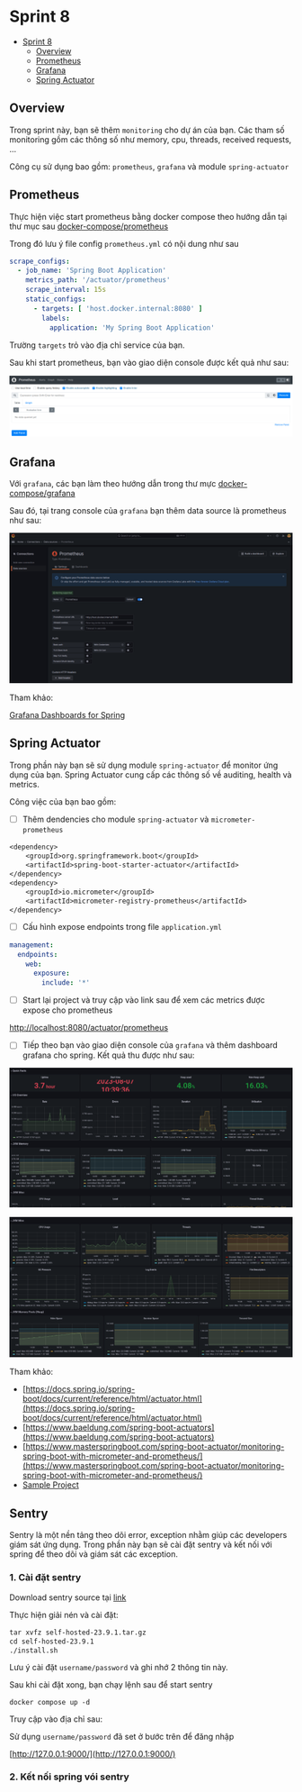 # Sprint 8

<!-- TOC -->
* [Sprint 8](#sprint-8)
  * [Overview](#overview)
  * [Prometheus](#prometheus)
  * [Grafana](#grafana)
  * [Spring Actuator](#spring-actuator)
<!-- TOC -->

## Overview

Trong sprint này, bạn sẽ thêm `monitoring` cho dự án của bạn. Các tham số monitoring gồm các thông số như memory, cpu,
threads, received requests, ...

Công cụ sử dụng bao gồm: `prometheus`, `grafana` và module `spring-actuator`

## Prometheus

Thực hiện việc start prometheus bằng docker compose theo hướng dẫn tại thư mục sau
[docker-compose/prometheus](../../source/docker-compose/prometheus)

Trong đó lưu ý file config `prometheus.yml` có nội dung như sau

```yml
scrape_configs:
  - job_name: 'Spring Boot Application'
    metrics_path: '/actuator/prometheus'
    scrape_interval: 15s
    static_configs:
      - targets: [ 'host.docker.internal:8080' ]
        labels:
          application: 'My Spring Boot Application'
```

Trường `targets` trỏ vào địa chỉ service của bạn.

Sau khi start prometheus, bạn vào giao diện console được kết quả như sau:

![](img/prometheus.png)

## Grafana

Với `grafana`, các bạn làm theo hướng dẫn trong thư mực [docker-compose/grafana](../../source/docker-compose/grafana)

Sau đó, tại trang console của `grafana` bạn thêm data source là prometheus như sau:

![](img/grafana.png)

Tham khảo:

[Grafana Dashboards for Spring](https://grafana.com/grafana/dashboards/?search=spring)

## Spring Actuator

Trong phần này bạn sẽ sử dụng module `spring-actuator` để monitor ứng dụng của bạn. Spring Actuator cung cấp các thông
số về auditing, health và metrics.

Công việc của bạn bao gồm:

- [ ] Thêm dendencies cho module `spring-actuator` và `micrometer-prometheus`

```
<dependency>
    <groupId>org.springframework.boot</groupId>
    <artifactId>spring-boot-starter-actuator</artifactId>
</dependency>
<dependency>
    <groupId>io.micrometer</groupId>
    <artifactId>micrometer-registry-prometheus</artifactId>
</dependency>
```

- [ ] Cấu hình expose endpoints trong file `application.yml`

```yml
management:
  endpoints:
    web:
      exposure:
        include: '*'
```

- [ ] Start lại project và truy cập vào link sau để xem các metrics được expose cho prometheus

[http://localhost:8080/actuator/prometheus](http://localhost:8080/actuator/prometheus)

- [ ] Tiếp theo bạn vào giao diện console của `grafana` và thêm dashboard grafana cho spring. Kết quả thu được như sau:

![](img/grafana_dashboard_1.png)

![](img/grafana_dashboard_2.png)

Tham khảo:

- [https://docs.spring.io/spring-boot/docs/current/reference/html/actuator.html](https://docs.spring.io/spring-boot/docs/current/reference/html/actuator.html)
- [https://www.baeldung.com/spring-boot-actuators](https://www.baeldung.com/spring-boot-actuators)
- [https://www.masterspringboot.com/spring-boot-actuator/monitoring-spring-boot-with-micrometer-and-prometheus/](https://www.masterspringboot.com/spring-boot-actuator/monitoring-spring-boot-with-micrometer-and-prometheus/)
- [Sample Project](../../source/sample-project)

## Sentry

Sentry là một nền tảng theo dõi error, exception nhằm giúp các developers giám sát ứng dụng. Trong phần này bạn sẽ cài 
đặt sentry và kết nối với spring để theo dõi và giám sát các exception.

### 1. Cài đặt sentry

Download sentry source tại [link](https://github.com/getsentry/self-hosted/archive/refs/tags/23.9.1.tar.gz)

Thực hiện giải nén và cài đặt:

```shell
tar xvfz self-hosted-23.9.1.tar.gz
cd self-hosted-23.9.1
./install.sh
```
Lưu ý cài đặt `username/password` và ghi nhớ 2 thông tin này.

Sau khi cài đặt xong, bạn chạy lệnh sau để start sentry

```shell
docker compose up -d
```

Truy cập vào địa chỉ sau:

Sử dụng `username/password` đã set ở bước trên để đăng nhập

[http://127.0.0.1:9000/](http://127.0.0.1:9000/)

### 2. Kết nối spring vói sentry

